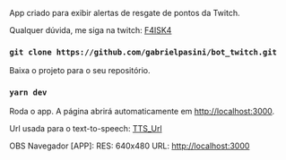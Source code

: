 App criado para exibir alertas de resgate de pontos da Twitch.

Qualquer dúvida, me siga na twitch: [F4ISK4](http://twitch.tv/f4isk4)

### `git clone https://github.com/gabrielpasini/bot_twitch.git`

Baixa o projeto para o seu repositório.

### `yarn dev`

Roda o app. A página abrirá automaticamente em [http://localhost:3000](http://localhost:3000).

Url usada para o text-to-speech: [TTS_Url](https://www.instafluff.tv/HighlightOfMyChat/?channel=f4isk4&tts=true&voice=Ricardo)

OBS Navegador [APP]:
RES: 640x480
URL: [http://localhost:3000](http://localhost:3000)
